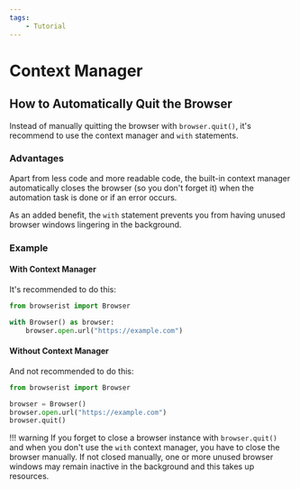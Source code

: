 ```yaml
---
tags:
    - Tutorial
---
```


# Context Manager
## How to Automatically Quit the Browser
Instead of manually quitting the browser with `browser.quit()`, it's recommend to use the context manager and `with` statements.

### Advantages
Apart from less code and more readable code, the built-in context manager automatically closes the browser (so you don't forget it) when the automation task is done or if an error occurs.

As an added benefit, the `with` statement prevents you from having unused browser windows lingering in the background.

### Example
#### With Context Manager
It's recommended to do this:

```python
from browserist import Browser

with Browser() as browser:
    browser.open.url("https://example.com")
```

#### Without Context Manager
And not recommended to do this:

```python
from browserist import Browser

browser = Browser()
browser.open.url("https://example.com")
browser.quit()
```

!!! warning
    If you forget to close a browser instance with `browser.quit()` and when you don't use the `with` context manager, you have to close the browser manually. If not closed manually, one or more unused browser windows may remain inactive in the background and this takes up resources.
